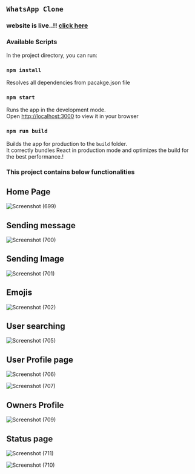 ## `WhatsApp Clone`

### website is live..!! [click here](http://whatsapp-clone-nischith.s3-website.us-east-2.amazonaws.com/)

### Available Scripts
In the project directory, you can run:

### `npm install`

Resolves all dependencies from pacakge.json file

### `npm start`

Runs the app in the development mode.\
Open [http://localhost:3000](http://localhost:3000) to view it in your browser

### `npm run build`

Builds the app for production to the `build` folder.\
It correctly bundles React in production mode and optimizes the build for the best performance.!


### This project contains below functionalities

## Home Page
![Screenshot (699)](https://user-images.githubusercontent.com/55983139/157423454-25f79b86-7720-477e-b6a4-b88dcbcaadb6.png)

## Sending message
![Screenshot (700)](https://user-images.githubusercontent.com/55983139/157423973-f26d835e-5745-4b1c-9b64-e9676e8c5699.png)

## Sending Image
![Screenshot (701)](https://user-images.githubusercontent.com/55983139/157424186-d33fc40c-7d99-43c9-9a53-a3461a80ef4c.png)

## Emojis
![Screenshot (702)](https://user-images.githubusercontent.com/55983139/157426894-123b5691-8383-4cfd-b245-7ab77456f830.png)

## User searching
![Screenshot (705)](https://user-images.githubusercontent.com/55983139/157427057-31b97f53-9e11-4d0c-b4f3-b55547f95b59.png)

## User Profile page
![Screenshot (706)](https://user-images.githubusercontent.com/55983139/157427335-e65b6381-bb6f-44d4-b48b-da3dc04fb9af.png)

![Screenshot (707)](https://user-images.githubusercontent.com/55983139/157427465-586d8c94-53cd-4b9e-9b52-32459ed6beed.png)

## Owners Profile
![Screenshot (709)](https://user-images.githubusercontent.com/55983139/157427962-92b15066-9d98-48f1-9e09-8ed45271e8da.png)

## Status page
![Screenshot (711)](https://user-images.githubusercontent.com/55983139/157428209-acc1af2e-2106-414d-b12d-8a7874af4b27.png)

![Screenshot (710)](https://user-images.githubusercontent.com/55983139/157428458-6b81690b-42e7-49bb-9962-55b8c9718e8d.png)

